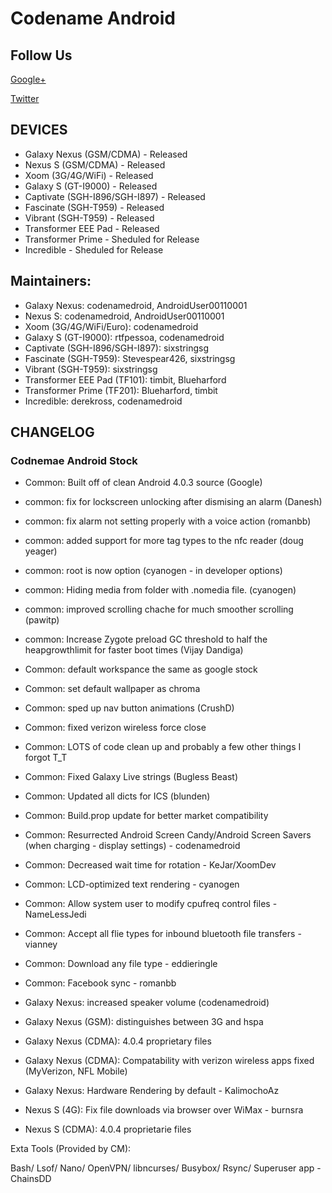 Codename Android
===============


Follow Us
---------
 
[Google+](https://plus.google.com/b/104583231915929244830/104583231915929244830/posts)

[Twitter](http://twitter.com/CodenameAndroid)

DEVICES
---------

* Galaxy Nexus (GSM/CDMA) - Released
* Nexus S (GSM/CDMA) - Released
* Xoom (3G/4G/WiFi) - Released
* Galaxy S (GT-I9000) - Released
* Captivate (SGH-I896/SGH-I897) - Released
* Fascinate (SGH-T959) - Released
* Vibrant (SGH-T959) - Released
* Transformer EEE Pad - Released
* Transformer Prime - Sheduled for Release
* Incredible - Sheduled for Release

Maintainers:
------------
* Galaxy Nexus: codenamedroid, AndroidUser00110001
* Nexus S: codenamedroid, AndroidUser00110001
* Xoom (3G/4G/WiFi/Euro): codenamedroid
* Galaxy S (GT-I9000): rtfpessoa, codenamedroid
* Captivate (SGH-I896/SGH-I897): sixstringsg
* Fascinate (SGH-T959): Stevespear426, sixstringsg
* Vibrant (SGH-T959): sixstringsg
* Transformer EEE Pad (TF101): timbit, Blueharford
* Transformer Prime (TF201): Blueharford, timbit
* Incredible: derekross, codenamedroid


CHANGELOG
---------

### Codnemae Android Stock
* Common: Built off of clean Android 4.0.3 source (Google)
* common: fix for lockscreen unlocking after dismising an alarm (Danesh)
* common: fix alarm not setting properly with a voice action (romanbb)
* common: added support for more tag types to the nfc reader (doug yeager)
* common: root is now option (cyanogen - in developer options)
* common: Hiding media from folder with .nomedia file. (cyanogen)
* common: improved scrolling chache for much smoother scrolling (pawitp)
* common: Increase Zygote preload GC threshold to half the heapgrowthlimit for faster boot times (Vijay Dandiga)
* Common: default workspance the same as google stock
* Common: set default wallpaper as chroma
* Common: sped up nav button animations (CrushD)
* Common: fixed verizon wireless force close
* Common: LOTS of code clean up and probably a few other things I forgot T_T
* Common: Fixed Galaxy Live strings (Bugless Beast)
* Common: Updated all dicts for ICS (blunden)
* Common: Build.prop update for better market compatibility
* Common: Resurrected Android Screen Candy/Android Screen Savers (when charging - display settings) - codenamedroid
* Common: Decreased wait time for rotation - KeJar/XoomDev
* Common: LCD-optimized text rendering - cyanogen
* Common: Allow system user to modify cpufreq control files - NameLessJedi
* Common: Accept all flie types for inbound bluetooth file transfers - vianney
* Common: Download any file type - eddieringle
* Common: Facebook sync - romanbb

* Galaxy Nexus: increased speaker volume (codenamedroid)
* Galaxy Nexus (GSM): distinguishes between 3G and hspa
* Galaxy Nexus (CDMA): 4.0.4 proprietary files
* Galaxy Nexus (CDMA): Compatability with verizon wireless apps fixed (MyVerizon, NFL Mobile)
* Galaxy Nexus: Hardware Rendering by default - KalimochoAz
* Nexus S (4G): Fix file downloads via browser over WiMax - burnsra
* Nexus S (CDMA): 4.0.4 proprietarie files


Exta Tools (Provided by CM):

Bash/
Lsof/
Nano/
OpenVPN/
libncurses/
Busybox/
Rsync/
Superuser app - ChainsDD

